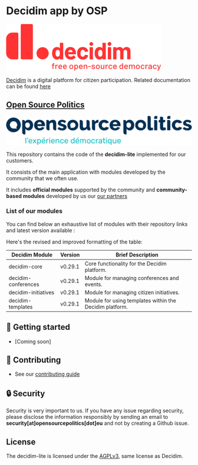# Decidim app by OSP

![](./docs/decidim-logo-claim.svg)

[Decidim](https://github.com/decidim/decidim) is a digital platform for citizen participation. Related documentation can be found [here](https://docs.decidim.org)

## [Open Source Politics](https://opensourcepolitics.eu/)
![Open Source Politics](./docs/open-source-politics.svg)

This repository contains the code of the **decidim-lite** implemented for our customers.

It consists of the main application with modules developed by the community that we often use.

It includes **official modules** supported by the community and **community-based modules** developed by us our [our partners](https://github.com/decidim-ice)

### List of our modules

You can find below an exhaustive list of modules with their repository links and latest version available :

Here's the revised and improved formatting of the table:

| Decidim Module                                                                                                          | Version | Brief Description                                                                                                                                                             |
|-------------------------------------------------------------------------------------------------------------------------|---------|------------------------------------------------------------------------------------------------------------------------------------------------------------------------------|
| decidim-core                                                                                                            | v0.29.1 | Core functionality for the Decidim platform.                                                                                                                                  |
| decidim-conferences                                                                                                     | v0.29.1 | Module for managing conferences and events.                                                                                                                                   |
| decidim-initiatives                                                                                                     | v0.29.1 | Module for managing citizen initiatives.                                                                                                                                      |
| decidim-templates                                                                                                       | v0.29.1 | Module for using templates within the Decidim platform.       

## 🚀 Getting started
- [Coming soon]


## 👋 Contributing
- See our [contributing guide](./docs/CONTRIBUTING.md)

## 🔒 Security
Security is very important to us. If you have any issue regarding security, please disclose the information responsibly by sending an email to **security[at]opensourcepolitics[dot]eu** and not by creating a Github issue.

## License
The decidim-lite is licensed under the [AGPLv3](./LICENSE-AGPLV3.txt), same license as Decidim.
